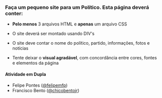 ### Faça um pequeno site para um Político. Esta página deverá conter:

- **Pelo menos** 3 arquivos HTML e **apenas** um arquivo CSS

- O site deverá ser montado usando DIV's

- O site deve contar o nome do político, partido, informações, fotos e notícias

- Tente deixar o **visual agradável**, com concordância entre cores, fontes e elementos da página

#### Atividade em Dupla

- Felipe Pontes ([@felipemfp](http://felipemfp.github.io))
- Francisco Bento ([@chicobentojr](http://chicobentojr.github.io))
